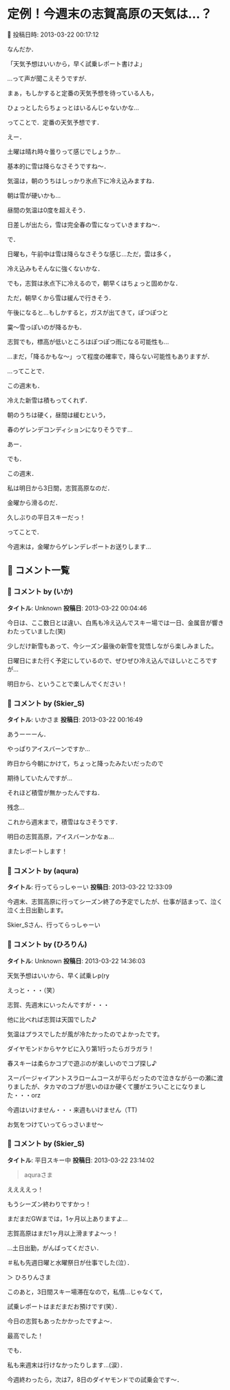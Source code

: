 # 定例！今週末の志賀高原の天気は…？

📅 投稿日時: 2013-03-22 00:17:12

なんだか．


「天気予想はいいから，早く試乗レポート書けよ」


…って声が聞こえそうですが．


まぁ，もしかすると定番の天気予想を待っている人も，


ひょっとしたらちょっとはいるんじゃないかな…





ってことで．定番の天気予想です．





えー．


土曜は晴れ時々曇りって感じでしょうか…


基本的に雪は降らなさそうですね～．


気温は，朝のうちはしっかり氷点下に冷え込みますね．


朝は雪が硬いかも…


昼間の気温は0度を超えそう．


日差しが出たら，雪は完全春の雪になっていきますね～．





で．


日曜も，午前中は雪は降らなさそうな感じ…ただ，雲は多く，


冷え込みもそんなに強くないかな．


でも，志賀は氷点下に冷えるので，朝早くはちょっと固めかな．


ただ，朝早くから雪は緩んで行きそう．


午後になると…もしかすると，ガスが出てきて，ぽつぽつと


霙～雪っぽいのが降るかも．


志賀でも，標高が低いところはぽつぽつ雨になる可能性も…


…まだ，「降るかもな～」って程度の確率で，降らない可能性もありますが．





…ってことで．


この週末も．


冷えた新雪は積もってくれず．


朝のうちは硬く，昼間は緩むという，


春のゲレンデコンディションになりそうです…





あー．


でも．


この週末．


私は明日から3日間，志賀高原なのだ．


金曜から滑るのだ．


久しぶりの平日スキーだっ！





ってことで．


今週末は，金曜からゲレンデレポートお送りします…

## 💬 コメント一覧

### 💬 コメント by (いか)
**タイトル**: Unknown
**投稿日**: 2013-03-22 00:04:46

今日は、ここ数日とは違い、白馬も冷え込んでスキー場では一日、金属音が響きわたっていました(笑)

少しだけ新雪もあって、今シーズン最後の新雪を覚悟しながら楽しみました。



日曜日にまた行く予定にしているので、ぜひぜひ冷え込んでほしいところですが…

明日から、ということで楽しんでください！

### 💬 コメント by (Skier_S)
**タイトル**: いかさま
**投稿日**: 2013-03-22 00:16:49

あうーーーん．

やっぱりアイスバーンですか…

昨日から今朝にかけて，ちょっと降ったみたいだったので

期待していたんですが…

それほど積雪が無かったんですね．

残念…



これから週末まで，積雪はなさそうです．

明日の志賀高原，アイスバーンかなぁ…

またレポートします！

### 💬 コメント by (aqura)
**タイトル**: 行ってらっしゃーい
**投稿日**: 2013-03-22 12:33:09

今週末、志賀高原に行ってシーズン終了の予定でしたが、仕事が詰まって、泣く泣く土日出勤します。

Skier_Sさん、行ってらっしゃーい

### 💬 コメント by (ひろりん)
**タイトル**: Unknown
**投稿日**: 2013-03-22 14:36:03

天気予想はいいから、早く試乗レp(ry

えっと・・・（笑）

志賀、先週末にいったんですが・・・

他に比べれば志賀は天国でした♪

気温はプラスでしたが風が冷たかったのでよかったです。

ダイヤモンドからヤケビに入り第1行ったらガラガラ！

春スキーは柔らかコブで遊ぶのが楽しいのでコブ探し♪



スーパージャイアントスラロームコースが平らだったので泣きながら一の瀬に渡りましたが、タカマのコブが思いのほか硬くて腰がエラいことになりました・・・orz

今週はいけません・・・来週もいけません（TT)

お気をつけていってらっさいませ～

### 💬 コメント by (Skier_S)
**タイトル**: 平日スキー中
**投稿日**: 2013-03-22 23:14:02

>aquraさま

ええええっ！

もうシーズン終わりですかっ！

まだまだGWまでは，1ヶ月以上ありますよ…

志賀高原はまだ1ヶ月以上滑ますよ～っ！

…土日出勤，がんばってください．

＃私も先週日曜と水曜祭日が仕事でした(泣）．



＞ ひろりんさま

このあと，3日間スキー場滞在なので，私情…じゃなくて，

試乗レポートはまだまだお預けです(笑）．



今日の志賀もあったかかったですよ～．

最高でした！

でも．

私も来週末は行けなかったりします…(涙）．

今週終わったら，次は7，8日のダイヤモンドでの試乗会です～．

